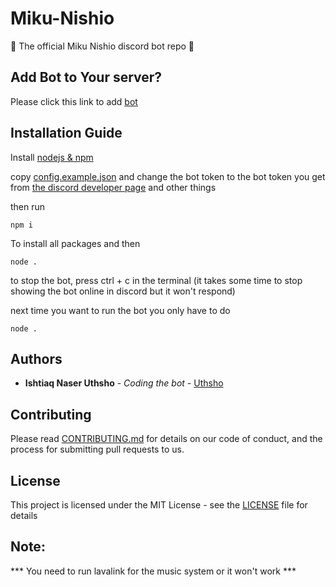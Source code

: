 # Miku-Nishio
🤖 The official Miku Nishio discord bot repo 🤖

## Add Bot to Your server?
Please click this link to add [bot](https://discordapp.com/oauth2/authorize?client_id=682826605466222622&scope=bot&permissions=2146958847%60)
## Installation Guide
Install [nodejs & npm](https://nodejs.org/en/download/)

copy [config.example.json](config.example.json) and change the bot token to the bot token you get from [the discord developer page](https://discordapp.com/developers) and other things


then run

```
npm i
```

To install all packages and then

```
node .
```

to stop the bot, press ctrl + c in the terminal (it takes some time to stop showing the bot online in discord but it won't respond)

next time you want to run the bot you only have to do

```
node .
```
## Authors

* **Ishtiaq Naser Uthsho** - *Coding the bot* - [Uthsho](https://github.com/Uthsho)

## Contributing

Please read [CONTRIBUTING.md](CONTRIBUTING.md) for details on our code of conduct, and the process for submitting pull requests to us.

## License

This project is licensed under the MIT License - see the [LICENSE](LICENSE) file for details

## Note:
*** You need to run lavalink for the music system or it won't work ***
